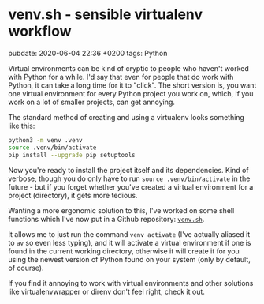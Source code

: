 # venv.sh - sensible virtualenv workflow
pubdate: 2020-06-04 22:36 +0200
tags: Python

Virtual environments can be kind of cryptic to people who haven't worked with Python for a while. I'd say that even for people that do work with Python, it can take a long time for it to "click". The short version is, you want one virtual environment for every Python project you work on, which, if you work on a lot of smaller projects, can get annoying.

The standard method of creating and using a virtualenv looks something like this:

```bash
python3 -m venv .venv
source .venv/bin/activate
pip install --upgrade pip setuptools
```

Now you're ready to install the project itself and its dependencies. Kind of verbose, though you do only have to run `source .venv/bin/activate` in the future - but if you forget whether you've created a virtual environment for a project (directory), it gets more tedious.

Wanting a more ergonomic solution to this, I've worked on some shell functions which I've now put in a Github repository: [`venv.sh`](https://github.com/anlutro/venv.sh).

It allows me to just run the command `venv activate` (I've actually aliased it to `av` so even less typing), and it will activate a virtual environment if one is found in the current working directory, otherwise it will create it for you using the newest version of Python found on your system (only by default, of course).

If you find it annoying to work with virtual environments and other solutions like virtualenvwrapper or direnv don't feel right, check it out.
